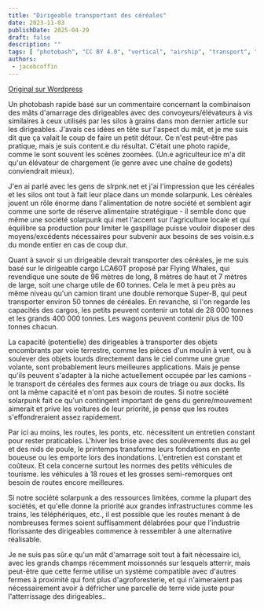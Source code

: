 ```yaml
---
title: "Dirigeable transportant des céréales"
date: 2023-11-03
publishDate: 2025-04-29
draft: false
description: ""
tags: [ "photobash", "CC BY 4.0", "vertical", "airship", "transport", "food"]
authors:
 - jacobcoffin
---
```


[Original sur Wordpress](https://jacobcoffinwrites.wordpress.com/2023/11/03/airship-transporting-grain/)

Un photobash rapide basé sur un commentaire concernant la combinaison des mâts d'amarrage des dirigeables avec des convoyeurs/élévateurs à vis similaires à ceux utilisés par les silos à grains dans mon dernier article sur les dirigeables. J'avais ces idées en tête sur l'aspect du mât, et je me suis dit que ça valait le coup de faire un petit détour. Ce n'est peut-être pas pratique, mais je suis content.e du résultat. C'était une photo rapide, comme le sont souvent les scènes zoomées. (Un.e agriculteur.ice m'a dit qu'un élévateur de chargement (le genre avec une chaîne de godets) conviendrait mieux).

J'en ai parlé avec les gens de slrpnk.net et j'ai l'impression que les céréales et les silos ont tout à fait leur place dans un monde solarpunk. Les céréales jouent un rôle énorme dans l'alimentation de notre société et semblent agir comme une sorte de réserve alimentaire stratégique - il semble donc que même une société solarpunk qui met l'accent sur l'agriculture locale et qui équilibre sa production pour limiter le gaspillage puisse vouloir disposer des moyens/excédents nécessaires pour subvenir aux besoins de ses voisin.e.s du monde entier en cas de coup dur.

Quant à savoir si un dirigeable devrait transporter des céréales, je me suis basé sur le dirigeable cargo LCA60T proposé par Flying Whales, qui revendique une soute de 96 mètres de long, 8 mètres de haut et 7 mètres de large, soit une charge utile de 60 tonnes. Cela le met à peu près au même niveau qu'un camion tirant une double remorque Super-B, qui peut transporter environ 50 tonnes de céréales. En revanche, si l'on regarde les capacités des cargos, les petits peuvent contenir un total de 28 000 tonnes et les grands 400 000 tonnes. Les wagons peuvent contenir plus de 100 tonnes chacun.

La capacité (potentielle) des dirigeables à transporter des objets encombrants par voie terrestre, comme les pièces d'un moulin à vent, ou à soulever des objets lourds directement dans le ciel comme une grue volante, sont probablement leurs meilleures applications. Mais je pense qu'ils peuvent s'adapter à la niche actuellement occupée par les camions - le transport de céréales des fermes aux cours de triage ou aux docks. Ils ont la même capacité et n'ont pas besoin de routes. Si notre société solarpunk fait ce qu'un contingent important de gens du genre/mouvement aimerait et prive les voitures de leur priorité, je pense que les routes s'effondreraient assez rapidement.

Par ici au moins, les routes, les ponts, etc. nécessitent un entretien constant pour rester praticables. L'hiver les brise avec des soulèvements dus au gel et des nids de poule, le printemps transforme leurs fondations en pente boueuse ou les emporte lors des inondations. L'entretien est constant et coûteux. Et cela concerne surtout les normes des petits véhicules de tourisme. les véhicules à 18 roues et les grosses semi-remorques ont besoin de routes encore meilleures.

Si notre société solarpunk a des ressources limitées, comme la plupart des sociétés, et qu'elle donne la priorité aux grandes infrastructures comme les trains, les téléphériques, etc., il est possible que les routes menant à de nombreuses fermes soient suffisamment délabrées pour que l'industrie florissante des dirigeables commence à ressembler à une alternative réalisable.

Je ne suis pas sûr.e qu'un mât d'amarrage soit tout à fait nécessaire ici, avec les grands champs récemment moissonnés sur lesquels atterrir, mais peut-être que cette ferme utilise un système compatible avec d'autres fermes à proximité qui font plus d'agroforesterie, et qui n'aimeraient pas nécessairement avoir à défricher une parcelle de terre vide juste pour l'atterrissage des dirigeables..
